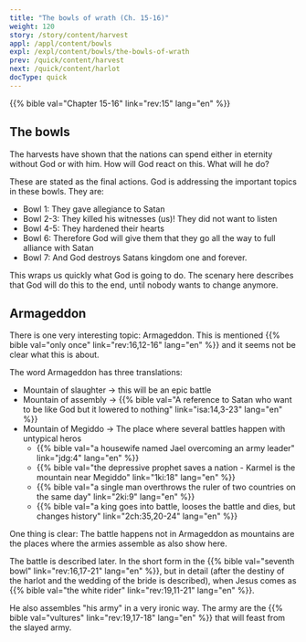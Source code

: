 ```yaml
---
title: "The bowls of wrath (Ch. 15-16)"
weight: 120
story: /story/content/harvest
appl: /appl/content/bowls
expl: /expl/content/bowls/the-bowls-of-wrath
prev: /quick/content/harvest
next: /quick/content/harlot
docType: quick
---
```


{{% bible val="Chapter 15-16" link="rev:15" lang="en" %}}

## The bowls

The harvests have shown that the nations can spend either in eternity without God or with him. How will God react on this. What will he do?

These are stated as the final actions. God is addressing the important topics in these bowls. They are:
- Bowl 1: They gave allegiance to Satan
- Bowl 2-3: They killed his witnesses (us)! They did not want to listen
- Bowl 4-5: They hardened their hearts
- Bowl 6: Therefore God will give them that they go all the way to full alliance with Satan
- Bowl 7: And God destroys Satans kingdom one and forever.

This wraps us quickly what God is going to do. The scenary here describes that God will do this to the end, until nobody wants to change anymore.

## Armageddon

There is one very interesting topic: Armageddon. This is mentioned {{% bible val="only once" link="rev:16,12-16" lang="en" %}} and it seems not be clear what this is about.

The word Armageddon has three translations:
- Mountain of slaughter -> this will be an epic battle
- Mountain of assembly -> {{% bible val="A reference to Satan who want to be like God but it lowered to nothing" link="isa:14,3-23" lang="en" %}}
- Mountain of Megiddo -> The place where several battles happen with untypical heros
    - {{% bible val="a housewife named Jael overcoming an army leader" link="jdg:4" lang="en" %}}
    - {{% bible val="the depressive prophet saves a nation - Karmel is the mountain near Megiddo" link="1ki:18" lang="en" %}}
    - {{% bible val="a single man overthrows the ruler of two countries on the same day" link="2ki:9" lang="en" %}}
    - {{% bible val="a king goes into battle, looses the battle and dies, but changes history" link="2ch:35,20-24" lang="en" %}}
    
One thing is clear: The battle happens not in Armageddon as mountains are the places where the armies assemble as also show here.

The battle is described later. In the short form in the {{% bible val="seventh bowl" link="rev:16,17-21" lang="en" %}}, but in detail (after the destiny of the harlot and the wedding of the bride is described), when Jesus comes as {{% bible val="the white rider" link="rev:19,11-21" lang="en" %}}. 

He also assembles "his army" in a very ironic way. The army are the {{% bible val="vultures" link="rev:19,17-18" lang="en" %}} that will feast from the slayed army. 